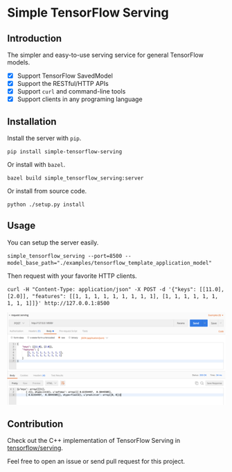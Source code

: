 # Simple TensorFlow Serving

## Introduction

The simpler and easy-to-use serving service for general TensorFlow models.

* [x] Support TensorFlow SavedModel
* [x] Support the RESTful/HTTP APIs
* [x] Support `curl` and command-line tools
* [x] Support clients in any programing language

## Installation

Install the server with `pip`.

```
pip install simple-tensorflow-serving
```

Or install with `bazel`.

```
bazel build simple_tensorflow_serving:server
```

Or install from source code.

```
python ./setup.py install
```

## Usage

You can setup the server easily.

```
simple_tensorflow_serving --port=8500 --model_base_path="./examples/tensorflow_template_application_model"
```

Then request with your favorite HTTP clients.

```
curl -H "Content-Type: application/json" -X POST -d '{"keys": [[11.0], [2.0]], "features": [[1, 1, 1, 1, 1, 1, 1, 1, 1], [1, 1, 1, 1, 1, 1, 1, 1, 1]]}' http://127.0.0.1:8500
```

![](./images/simple_tensorflow_serving_client.png)

## Contribution

Check out the C++ implementation of TensorFlow Serving in [tensorflow/serving](https://github.com/tensorflow/serving).

Feel free to open an issue or send pull request for this project.
